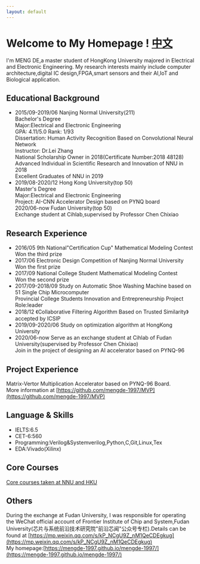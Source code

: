 ```yaml
---
layout: default
---
```


# Welcome to My Homepage !   [中文](./pub.md)

I'm MENG DE,a master student of HongKong University majored in Electrical and Electronic Engineering.
My research interests mainly include computer architecture,digital IC design,FPGA,smart sensors and their AI,IoT and Biological application.

## Educational Background
* 2015/09-2019/06  Nanjing Normal University(211)<br />
  Bachelor's Degree<br />
  Major:Electrical and Electronic Engineering<br />
  GPA: 4.11/5.0    Rank: 1/93<br />
  Dissertation: Human Activity Recognition Based on Convolutional Neural Network<br />
  Instructor: Dr.Lei Zhang<br />
  National Scholarship Owner in 2018(Certificate Number:2018 48128)<br />
  Advanced Individual in Scientific Research and Innovation of NNU in 2018<br />
  Excellent Graduates of NNU in 2019
* 2019/08-2020/12 Hong Kong University(top 50)<br />
  Master's Degree<br />
  Major:Electrical and Electronic Engineering<br /> 
  Project: AI-CNN Accelerator Design based on PYNQ board<br />
  2020/06-now Fudan University(top 50)<br />
  Exchange student at Cihlab,supervised by Professor Chen Chixiao<br />
  
  
## Research Experience
* 2016/05    9th National"Certification Cup" Mathematical Modeling Contest<br />
  Won the third prize<br />
* 2017/06    Electronic Design Competition of Nanjing Normal University<br />
  Won the first prize<br />
* 2017/09    National College Student Mathematical Modeling Contest<br />
  Won the second prize<br />  
* 2017/09-2018/09  Study on Automatic Shoe Washing Machine based on 51 Single Chip Microcomputer<br />
  Provincial College Students Innovation and Entrepreneurship Project<br />
  Role:leader<br />
* 2018/12 《Collaborative Filtering Algorithm Based on Trusted Similarity》accepted by ICSIP<br />
* 2019/09-2020/06  Study on optimization algorithm at HongKong University<br />
* 2020/06-now  Serve as an exchange student at Cihlab of Fudan University(supervised by Professor Chen Chixiao)<br />
  Join in the project of designing an AI accelerator based on PYNQ-96<br />
 
## Project Experience 

  Matrix-Vertor Multiplication Accelerator based on PYNQ-96 Board.<br />
  More information at [https://github.com/mengde-1997/MVP](https://github.com/mengde-1997/MVP)<br />

## Language & Skills

* IELTS:6.5<br />
* CET-6:560<br />
* Programming:Verilog&Systemverilog,Python,C,Git,Linux,Tex<br />
* EDA:Vivado(Xilinx)

## Core Courses

[Core courses taken at NNU and HKU](./cxchen.md)<br />

## Others
During the exchange at Fudan University, I was responsible for operating the WeChat official account of Frontier Institute of Chip and System,Fudan University(芯片与系统前沿技术研究院"前沿芯闻"公众号专栏).Details can be found at [https://mp.weixin.qq.com/s/kP_NCgU9Z_nM1QeCDEgkug](https://mp.weixin.qq.com/s/kP_NCgU9Z_nM1QeCDEgkug)<br />
My homepage:[https://mengde-1997.github.io/mengde-1997/](https://mengde-1997.github.io/mengde-1997/)


